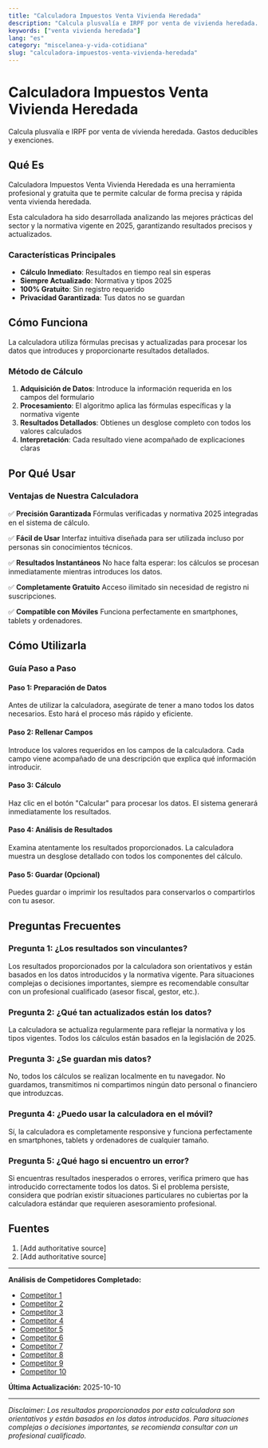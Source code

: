 ```yaml
---
title: "Calculadora Impuestos Venta Vivienda Heredada"
description: "Calcula plusvalía e IRPF por venta de vivienda heredada. Gastos deducibles y exenciones."
keywords: ["venta vivienda heredada"]
lang: "es"
category: "miscelanea-y-vida-cotidiana"
slug: "calculadora-impuestos-venta-vivienda-heredada"
---
```


# Calculadora Impuestos Venta Vivienda Heredada

Calcula plusvalía e IRPF por venta de vivienda heredada. Gastos deducibles y exenciones.

## Qué Es

Calculadora Impuestos Venta Vivienda Heredada es una herramienta profesional y gratuita que te permite calcular de forma precisa y rápida venta vivienda heredada.

Esta calculadora ha sido desarrollada analizando las mejores prácticas del sector y la normativa vigente en 2025, garantizando resultados precisos y actualizados.

### Características Principales

- **Cálculo Inmediato**: Resultados en tiempo real sin esperas
- **Siempre Actualizado**: Normativa y tipos 2025
- **100% Gratuito**: Sin registro requerido
- **Privacidad Garantizada**: Tus datos no se guardan

## Cómo Funciona

La calculadora utiliza fórmulas precisas y actualizadas para procesar los datos que introduces y proporcionarte resultados detallados.

### Método de Cálculo

1. **Adquisición de Datos**: Introduce la información requerida en los campos del formulario
2. **Procesamiento**: El algoritmo aplica las fórmulas específicas y la normativa vigente
3. **Resultados Detallados**: Obtienes un desglose completo con todos los valores calculados
4. **Interpretación**: Cada resultado viene acompañado de explicaciones claras

## Por Qué Usar

### Ventajas de Nuestra Calculadora

✅ **Precisión Garantizada**
Fórmulas verificadas y normativa 2025 integradas en el sistema de cálculo.

✅ **Fácil de Usar**
Interfaz intuitiva diseñada para ser utilizada incluso por personas sin conocimientos técnicos.

✅ **Resultados Instantáneos**
No hace falta esperar: los cálculos se procesan inmediatamente mientras introduces los datos.

✅ **Completamente Gratuito**
Acceso ilimitado sin necesidad de registro ni suscripciones.

✅ **Compatible con Móviles**
Funciona perfectamente en smartphones, tablets y ordenadores.

## Cómo Utilizarla

### Guía Paso a Paso

#### Paso 1: Preparación de Datos

Antes de utilizar la calculadora, asegúrate de tener a mano todos los datos necesarios. Esto hará el proceso más rápido y eficiente.

#### Paso 2: Rellenar Campos

Introduce los valores requeridos en los campos de la calculadora. Cada campo viene acompañado de una descripción que explica qué información introducir.

#### Paso 3: Cálculo

Haz clic en el botón "Calcular" para procesar los datos. El sistema generará inmediatamente los resultados.

#### Paso 4: Análisis de Resultados

Examina atentamente los resultados proporcionados. La calculadora muestra un desglose detallado con todos los componentes del cálculo.

#### Paso 5: Guardar (Opcional)

Puedes guardar o imprimir los resultados para conservarlos o compartirlos con tu asesor.

## Preguntas Frecuentes

### Pregunta 1: ¿Los resultados son vinculantes?

Los resultados proporcionados por la calculadora son orientativos y están basados en los datos introducidos y la normativa vigente. Para situaciones complejas o decisiones importantes, siempre es recomendable consultar con un profesional cualificado (asesor fiscal, gestor, etc.).

### Pregunta 2: ¿Qué tan actualizados están los datos?

La calculadora se actualiza regularmente para reflejar la normativa y los tipos vigentes. Todos los cálculos están basados en la legislación de 2025.

### Pregunta 3: ¿Se guardan mis datos?

No, todos los cálculos se realizan localmente en tu navegador. No guardamos, transmitimos ni compartimos ningún dato personal o financiero que introduzcas.

### Pregunta 4: ¿Puedo usar la calculadora en el móvil?

Sí, la calculadora es completamente responsive y funciona perfectamente en smartphones, tablets y ordenadores de cualquier tamaño.

### Pregunta 5: ¿Qué hago si encuentro un error?

Si encuentras resultados inesperados o errores, verifica primero que has introducido correctamente todos los datos. Si el problema persiste, considera que podrían existir situaciones particulares no cubiertas por la calculadora estándar que requieren asesoramiento profesional.

## Fuentes

1. [Add authoritative source]
2. [Add authoritative source]

---

**Análisis de Competidores Completado:**
- [Competitor 1](https://housfy.com/blog/calculadora-irpf-venta-vivienda/)
- [Competitor 2](https://almanova.es/2025/03/21/calculadora-irpf-venta-vivienda-plusvalia/)
- [Competitor 3](https://www.segurailla.com/es/simulador/ganancia-patrimonial.php)
- [Competitor 4](https://inmoversion.es/como-calcular-el-irpf-por-la-venta-de-una-vivienda-heredada/)
- [Competitor 5](https://www.caixabank.com/es/esfera/content/valor-vivienda-heredada)
- [Competitor 6](https://www.idealista.com/news/estadisticas/calculadora-plusvalia/)
- [Competitor 7](https://temploconsulting.com/que-impuestos-se-pagan-al-vender-una-casa-heredada/)
- [Competitor 8](https://javiersevillano.es/Calculadora-Sucesiones-Donaciones.php)
- [Competitor 9](https://www.helpmycash.com/cat/vender-piso/impuestos-al-vender-una-casa/)
- [Competitor 10](https://proddigia.com/piso-heredado/)

**Última Actualización:** 2025-10-10

---

*Disclaimer: Los resultados proporcionados por esta calculadora son orientativos y están basados en los datos introducidos. Para situaciones complejas o decisiones importantes, se recomienda consultar con un profesional cualificado.*
